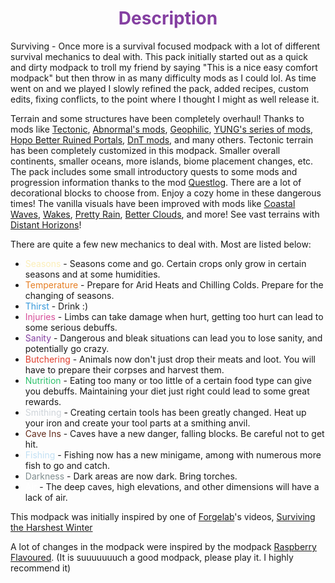 <h1 style="text-align: center;"><span style="color: rgb(132, 63, 161);">Description</span></h1><p style="text-align: left;">Surviving - Once more is a survival focused modpack with a lot of different survival mechanics to deal with. This pack initially started out as a quick and dirty modpack to troll my friend by saying "This is a nice easy comfort modpack" but then throw in as many difficulty mods as I could lol. As time went on and we played I slowly refined the pack, added recipes, custom edits, fixing conflicts, to the point where I thought I might as well release it. 
  
  Terrain and some structures have been completely overhaul! Thanks to mods like [Tectonic](https://www.curseforge.com/minecraft/mc-mods/tectonic), [Abnormal's mods](https://www.curseforge.com/members/teamabnormals/projects), [Geophilic](https://www.curseforge.com/minecraft/mc-mods/geophilic), [YUNG's series of mods](https://www.curseforge.com/members/yungnickyoung/projects), [Hopo Better Ruined Portals](https://www.curseforge.com/minecraft/mc-mods/hopo-better-ruined-portals), [DnT mods](https://www.curseforge.com/members/nova_wostra/projects), and many others. Tectonic terrain has been completely customized in this modpack. Smaller overall continents, smaller oceans, more islands, biome placement changes, etc. The pack includes some small introductory quests to some mods and progression information thanks to the mod [Questlog](https://www.curseforge.com/minecraft/mc-mods/questlog). There are a lot of decorational blocks to choose from. Enjoy a cozy home in these dangerous times! The vanilla visuals have been improved with mods like [Coastal Waves](https://www.curseforge.com/minecraft/mc-mods/coastal-waves), [Wakes](https://www.curseforge.com/minecraft/mc-mods/wakes-reforged), [Pretty Rain](https://www.curseforge.com/minecraft/mc-mods/pretty-rain), [Better Clouds](https://www.curseforge.com/minecraft/mc-mods/better-clouds), and more! See vast terrains with [Distant Horizons](https://www.curseforge.com/minecraft/mc-mods/distant-horizons)!
  
  There are quite a few new mechanics to deal with. Most are listed below:

*   <span style="color: rgb(251, 238, 184);">Seasons</span> - Seasons come and go. Certain crops only grow in certain seasons and at some humidities. 
*   <span style="color: rgb(230, 126, 35);">Temperature</span> - Prepare for Arid Heats and Chilling Colds. Prepare for the changing of seasons.
*   <span style="color: rgb(53, 152, 219);">Thirst</span> - Drink :)
*   <span style="color: rgb(214, 77, 152);">Injuries</span> - Limbs can take damage when hurt, getting too hurt can lead to some serious debuffs.
*   <span style="color: rgb(132, 63, 161);">Sanity</span> - Dangerous and bleak situations can lead you to lose sanity, and potentially go crazy.
*   <span style="color: rgb(224, 62, 45);">Butchering</span> - Animals now don't just drop their meats and loot. You will have to prepare their corpses and harvest them.
*   <span style="color: rgb(45, 194, 107);">Nutrition</span> - Eating too many or too little of a certain food type can give you debuffs. Maintaining your diet just right could lead to some great rewards.
*   <span style="color: rgb(206, 212, 217);">Smithing</span> - Creating certain tools has been greatly changed. Heat up your iron and create your tool parts at a smithing anvil.
*   <span style="color: rgb(98, 41, 24);">Cave Ins</span> - Caves have a new danger, falling blocks. Be careful not to get hit.
*   <span style="color: rgb(194, 224, 244);">Fishing</span> - Fishing now has a new minigame, among with numerous more fish to go and catch.
*   <span style="color: rgb(126, 140, 141);">Darkness</span> - Dark areas are now dark. Bring torches.
*   <span style="color: rgb(255, 255, 255);">Air</span> - The deep caves, high elevations, and other dimensions will have a lack of air.

This modpack was initially inspired by one of [Forgelab](https://www.youtube.com/@ForgeLabs)'s videos, [Surviving the Harshest Winter](https://youtu.be/rmgaht6D1S0?si=FHWh3hBObQXT3D3e)

A lot of changes in the modpack were inspired by the modpack [Raspberry Flavoured](https://www.curseforge.com/minecraft/modpacks/raspberry-flavoured). (It is suuuuuuuch a good modpack, please play it. I highly recommend it)
